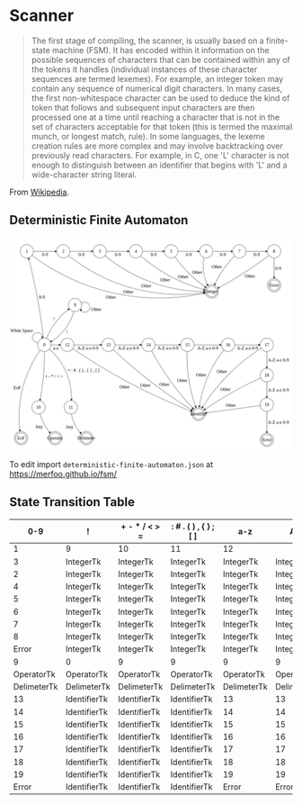 # Scanner

> The first stage of compiling, the scanner, is usually based on a finite-state machine (FSM). It has encoded within it information on the possible sequences of characters that can be contained within any of the tokens it handles (individual instances of these character sequences are termed lexemes). For example, an integer token may contain any sequence of numerical digit characters. In many cases, the first non-whitespace character can be used to deduce the kind of token that follows and subsequent input characters are then processed one at a time until reaching a character that is not in the set of characters acceptable for that token (this is termed the maximal munch, or longest match, rule). In some languages, the lexeme creation rules are more complex and may involve backtracking over previously read characters. For example, in C, one 'L' character is not enough to distinguish between an identifier that begins with 'L' and a wide-character string literal.

From [Wikipedia](https://en.wikipedia.org/wiki/Lexical_analysis).


## Deterministic Finite Automaton
![Deterministic Finite Automaton](deterministic-finite-automaton.png)

To edit import `deterministic-finite-automaton.json` at https://merfoo.github.io/fsm/


## State Transition Table
| 0-9         | !            | + - * / < > = | : # . ( ) , { } ; [ ] | a-z         | A-Z         | EoF          | White Space  | 
|-------------|--------------|---------------|-----------------------|-------------|-------------|--------------|--------------| 
| 1           | 9            | 10            | 11                    | 12          |             | EoFTk        | 0            | 
| 3           | IntegerTk    | IntegerTk     | IntegerTk             | IntegerTk   | IntegerTk   | IntegerTk    | IntegerTk    | 
| 2           | IntegerTk    | IntegerTk     | IntegerTk             | IntegerTk   | IntegerTk   | IntegerTk    | IntegerTk    | 
| 4           | IntegerTk    | IntegerTk     | IntegerTk             | IntegerTk   | IntegerTk   | IntegerTk    | IntegerTk    | 
| 5           | IntegerTk    | IntegerTk     | IntegerTk             | IntegerTk   | IntegerTk   | IntegerTk    | IntegerTk    | 
| 6           | IntegerTk    | IntegerTk     | IntegerTk             | IntegerTk   | IntegerTk   | IntegerTk    | IntegerTk    | 
| 7           | IntegerTk    | IntegerTk     | IntegerTk             | IntegerTk   | IntegerTk   | IntegerTk    | IntegerTk    | 
| 8           | IntegerTk    | IntegerTk     | IntegerTk             | IntegerTk   | IntegerTk   | IntegerTk    | IntegerTk    | 
| Error       | IntegerTk    | IntegerTk     | IntegerTk             | IntegerTk   | IntegerTk   | IntegerTk    | IntegerTk    | 
| 9           | 0            | 9             | 9                     | 9           | 9           | 9            | 9            | 
| OperatorTk  | OperatorTk   | OperatorTk    | OperatorTk            | OperatorTk  | OperatorTk  | OperatorTk   | OperatorTk   | 
| DelimeterTk | DelimeterTk  | DelimeterTk   | DelimeterTk           | DelimeterTk | DelimeterTk | DelimeterTk  | DelimeterTk  | 
| 13          | IdentifierTk | IdentifierTk  | IdentifierTk          | 13          | 13          | IdentifierTk | IdentifierTk | 
| 14          | IdentifierTk | IdentifierTk  | IdentifierTk          | 14          | 14          | IdentifierTk | IdentifierTk | 
| 15          | IdentifierTk | IdentifierTk  | IdentifierTk          | 15          | 15          | IdentifierTk | IdentifierTk | 
| 16          | IdentifierTk | IdentifierTk  | IdentifierTk          | 16          | 16          | IdentifierTk | IdentifierTk | 
| 17          | IdentifierTk | IdentifierTk  | IdentifierTk          | 17          | 17          | IdentifierTk | IdentifierTk | 
| 18          | IdentifierTk | IdentifierTk  | IdentifierTk          | 18          | 18          | IdentifierTk | IdentifierTk | 
| 19          | IdentifierTk | IdentifierTk  | IdentifierTk          | 19          | 19          | IdentifierTk | IdentifierTk | 
| Error       | IdentifierTk | IdentifierTk  | IdentifierTk          | Error       | Error       | IdentifierTk | IdentifierTk | 

